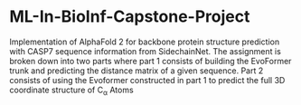 # ML-In-BioInf-Capstone-Project
Implementation of AlphaFold 2 for backbone protein structure prediction with CASP7 sequence information from SidechainNet. The assignment is broken down into two parts where part 1 consists of building the EvoFormer trunk and predicting the distance matrix of a given sequence. Part 2 consists of using the Evoformer constructed in part 1 to predict the full 3D coordinate structure of C<sub>α</sub> Atoms 
